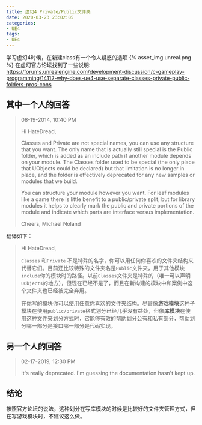```yaml
---
title: 虚幻4 Private/Public文件夹
date: 2020-03-23 23:02:05
categories:
- UE4
tags:
- UE4
---
```


学习虚幻4时候，在新建class有一个令人疑惑的选项
{% asset_img unreal.png %}
在虚幻官方论坛找到了一些说明:   
https://forums.unrealengine.com/development-discussion/c-gameplay-programming/14112-why-does-ue4-use-separate-classes-private-public-folders-pros-cons

## 其中一个人的回答

> 08-19-2014, 10:40 PM
>
> Hi HateDread,
>
> Classes and Private are not special names, you can use any structure that you want. The only name that is actually still special is the Public folder, which is added as an include path if another module depends on your module. The Classes folder used to be special (the only place that UObjects could be declared) but that limitation is no longer in place, and the folder is effectively deprecated for any new samples or modules that we build.
>
> You can structure your module however you want. For leaf modules like a game there is little benefit to a public/private split, but for library modules it helps to clearly mark the public and private portions of the module and indicate which parts are interface versus implementation.
>
> Cheers,
> Michael Noland

翻译如下：

> Hi HateDread,
>
> `Classes` 和`Private` 不是特殊的名字，你可以用任何你喜欢的文件夹结构来代替它们。目前还比较特殊的文件夹名是`Public`文件夹，用于其他模块`include`你的模块时的路径。以前`Classes`文件夹是特殊的（唯一可以声明`UObjects`的地方），但现在已经不是了，而且在新构建的模块中和案例中这个文件夹也已经被完全弃用。
> 
> 在你写的模块你可以使用任意你喜欢的文件夹结构。尽管像**游戏模块**这种子模块在使用`public/private`格式划分已经几乎没有益处，但像**库模块**在使用这种文件夹划分方式时，它能够有效的帮助划分公有和私有部分，帮助划分哪一部分是接口哪一部分是代码实现。


## 另一个人的回答

> 02-17-2019, 12:30 PM
>
> It's really deprecated. I'm guessing the documentation hasn't kept up.



## 结论

按照官方论坛的说法，这种划分在写库模块的时候是比较好的文件夹管理方式，但在写游戏模块时，不建议这么做。